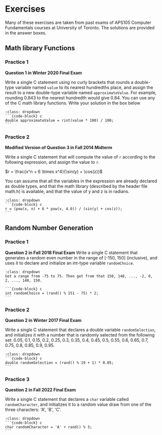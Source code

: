 # Exercises

Many of these exercises are taken from past exams of APS105 Computer Fundamentals courses at University of Toronto. The solutions are provided in the answer boxes.

## Math library Functions

### Practice 1

**Question 1 in Winter 2020 Final Exam**

Write a single C statement using no curly brackets that rounds a double-type variable named `value` to its nearest hundredths place, and assign the result to a new double-type variable named `approximateValue`. For example, rounding 0.843 to the nearest hundredth would give 0.84. You can use any of the C math library functions. Write your solution in the box below

````{admonition} Answer
:class: dropdown
```{code-block} c
double approximateValue = rint(value * 100) / 100;
```
````

### Practice 2

**Modified Version of Question 3 in Fall 2014 Midterm**

Write a single C statement that will compute the value of `r` according to the following expression,
and assign the value to `r`.

$r = \frac{x^n + 6 \times x^4}{\sin(y) + \cos(z)}$

You can assume that all the variables in the expression are already declared as double types, and that the math library (described by the header file math.h) is available, and that the value of y and z is in radians.

````{admonition} Answer
:class: dropdown
```{code-block} c
r = (pow(x, n) + 6 * pow(x, 4.0)) / (sin(y) + cos(z));
```
````


## Random Number Generation

### Practice 1

**Question 2 in Fall 2018 Final Exam**
Write a single C statement that generates a random even number in the range of [-150, 150] (inclusive), and uses it to declare and initialize an int-type variable `randomChoice`.

````{admonition} Answer
:class: dropdown
Get a range from -75 to 75. Then get from that 150, 148, ..., -2, 0, 2, ..., 148, 150.

```{code-block} c
int randomChoice = (rand() % 151 - 75) * 2;
```
````

### Practice 2

**Question 2 in Winter 2017 Final Exam**

Write a single C statement that declares a double variable `randomSelection`, and initializes it
with a number that is randomly selected from the following set: 0.05, 0.1, 0.15, 0.2, 0.25, 0.3, 0.35,
0.4, 0.45, 0.5, 0.55, 0.6, 0.65, 0.7, 0.75, 0.8, 0.85, 0.9, 0.95.

````{admonition} Answer
:class: dropdown
```{code-block} c
double randomSelection = (rand() % 19 + 1) * 0.05;
```

````

### Practice 3

**Question 2 in Fall 2022 Final Exam**

Write a single C statement that declares a `char` variable called `randomCharacter`, and initializes it to a random value draw from one of the three characters: 'A', 'B', 'C'.

````{admonition} Answer
:class: dropdown
```{code-block} c
char randomCharacter = 'A' + rand() % 3;
```
````
